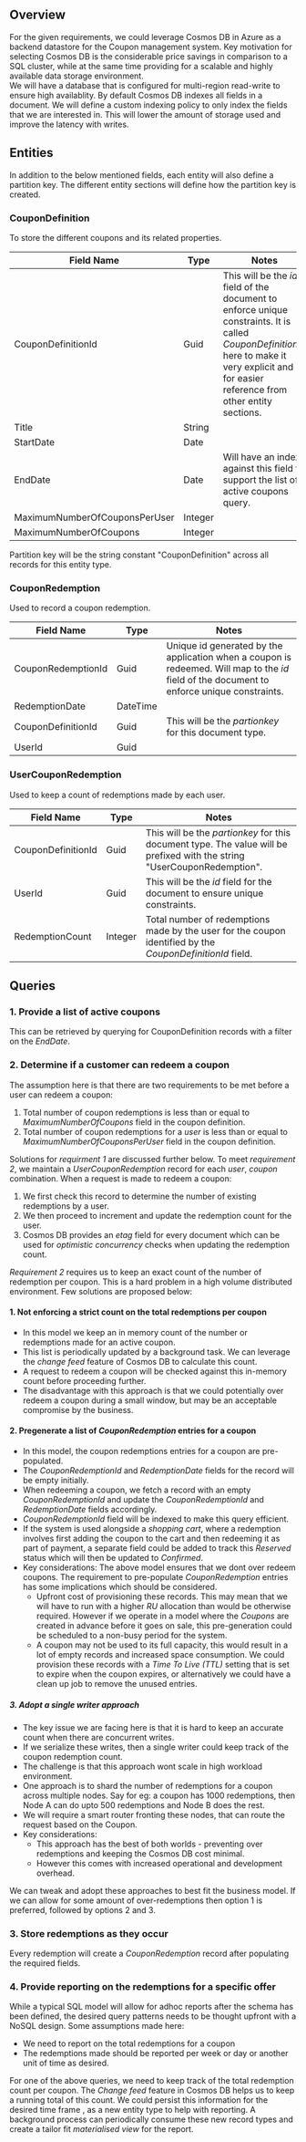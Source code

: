 ## Overview
For the given requirements, we could leverage Cosmos DB in Azure as a backend datastore for the Coupon management system. Key motivation for selecting Cosmos DB is the considerable price savings in comparison to a SQL cluster, while at the same time providing for a scalable and highly available data storage environment.<br>
We will have a database that is configured for multi-region read-write to ensure high availablity. By default Cosmos DB indexes all fields in a document. We will define a custom indexing policy to only index the fields that we are interested in. This will lower the amount of storage used and improve the latency with writes.

## Entities
In addition to the below mentioned fields, each entity will also define a partition key. The different entity sections will define how the partition key is created. 

### CouponDefinition
To store the different coupons and its related properties.

|Field Name|Type|Notes|
|---------|-----|-----|
|CouponDefinitionId|Guid|This will be the *id* field of the document to enforce unique constraints. It is called *CouponDefinitionId* here to make it very explicit and for easier reference from other entity sections. |
|Title|String|
|StartDate|Date|
|EndDate|Date|Will have an index against this field to support the list of active coupons query.|
|MaximumNumberOfCouponsPerUser|Integer|
|MaximumNumberOfCoupons|Integer|

Partition key will be the string constant "CouponDefinition" across all records for this entity type.

### CouponRedemption
Used to record a coupon redemption.

|Field Name|Type|Notes|
|---------|-----|-----|
|CouponRedemptionId|Guid|Unique id generated by the application when a coupon is redeemed. Will map to the *id* field of the document to enforce unique constraints.|
|RedemptionDate|DateTime|
|CouponDefinitionId|Guid|This will be the *partionkey* for this document type.|
|UserId|Guid|

### UserCouponRedemption
Used to keep a count of redemptions made by each user.

|Field Name|Type|Notes|
|---------|-----|-----|
|CouponDefinitionId|Guid|This will be the *partionkey* for this document type. The value will be prefixed with the string "UserCouponRedemption".|
|UserId|Guid|This will be the *id* field for the document to ensure unique constraints.|
|RedemptionCount|Integer|Total number of redemptions made by the user for the coupon identified by the *CouponDefinitionId* field.

## Queries
### 1. Provide a list of active coupons
This can be retrieved by querying for CouponDefinition records with a filter on the *EndDate*.

### 2. Determine if a customer can redeem a coupon
The assumption here is that there are two requirements to be met before a user can redeem a coupon:
  1. Total number of coupon redemptions is less than or equal to *MaximumNumberOfCoupons* field in the coupon definition.
  2. Total number of coupon redemptions for a *user* is less than or equal to *MaximumNumberOfCouponsPerUser* field in the coupon definition.

Solutions for *requirment 1* are discussed further below. To meet *requirement 2*, we maintain a *UserCouponRedemption* record for each *user*, *coupon* combination.
When a request is made to redeem a coupon:
1. We first check this record to determine the number of existing redemptions by a user.
2. We then proceed to increment and update the redemption count for the user.
3. Cosmos DB provides an *etag* field for every document which can be used for *optimistic concurrency* checks when updating the redemption count.

*Requirement 2* requires us to keep an exact count of the number of redemption per coupon. This is a hard problem in a high volume distributed environment. Few solutions are proposed below:
#### 1. Not enforcing a strict count on the total redemptions per coupon
- In this model we keep an in memory count of the number or redemptions made for an active coupon.
- This list is periodically updated by a background task. We can leverage the *change feed* feature of Cosmos DB to calculate this count.
- A request to redeem a coupon will be checked against this in-memory count before proceeding further.
- The disadvantage with this approach is that we could potentially over redeem a coupon during a small window, but may be an acceptable compromise by the business.

#### 2. Pregenerate a list of *CouponRedemption* entries for a coupon
- In this model, the coupon redemptions entries for a coupon are pre-populated.
- The *CouponRedemptionId* and *RedemptionDate* fields for the record will be empty initially.
- When redeeming a coupon, we fetch a record with an empty *CouponRedemptionId* and update the *CouponRedemptionId* and *RedemptionDate* fields accordingly.
- *CouponRedemptionId* field will be indexed to make this query efficient.
- If the system is used alongside a *shopping cart*, where a redemption involves first adding the coupon to the cart and then redeeming it as part of payment, a separate field could be added to track this *Reserved* status which will then be updated to *Confirmed*.
- Key considerations: The above model ensures that we dont over redeem coupons. The requirement to pre-populate *CouponRedemption* entries has some implications which should be considered.
    - Upfront cost of provisioning these records. This may mean that we will have to run with a higher *RU* allocation than would be otherwise required. However if we operate in a model where the *Coupons* are created in advance before it goes on sale, this pre-generation could be scheduled to a non-busy period for the system.
    - A coupon may not be used to its full capacity, this would result in a lot of empty records and increased space consumption. We could provision these records with a *Time To Live (TTL)* setting that is set to expire when the coupon expires, or alternatively we could have a clean up job to remove the unused entries.

##### 3. Adopt a single writer approach
- The key issue we are facing here is that it is hard to keep an accurate count when there are concurrent writes.
- If we serialize these writes, then a single writer could keep track of the coupon redemption count.
- The challenge is that this approach wont scale in high workload environment.
- One approach is to shard the number of redemptions for a coupon across multiple nodes. Say for eg: a coupon has 1000 redemptions, then Node A can do upto 500 redemptions and Node B does the rest.
- We will require a smart router fronting these nodes, that can route the request based on the Coupon.
- Key considerations:
    - This approach has the best of both worlds - preventing over redemptions and keeping the Cosmos DB cost minimal.
    - However this comes with increased operational and development overhead.

We can tweak and adopt these approaches to best fit the business model. If we can allow for some amount of over-redemptions then option 1 is preferred, followed by options 2 and 3.

### 3. Store redemptions as they occur
Every redemption will create a *CouponRedemption* record after populating the required fields.

### 4. Provide reporting on the redemptions for a specific offer
While a typical SQL model will allow for adhoc reports after the schema has been defined, the desired query patterns needs to be thought upfront with a NoSQL design.
Some assumptions made here:
- We need to report on the total redemptions for a coupon
- The redemptions made should be reported per week or day or another unit of time as desired.

For one of the above queries, we need to keep track of the total redemption count per coupon. The *Change feed* feature in Cosmos DB helps us to keep a running total of this count. We could persist this information for the desired time frame , as a new entity type to help with reporting. A background process can periodically consume these new record types and create a tailor fit *materialised view* for the report.

